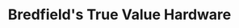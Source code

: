 ---
title: "Bredfield's True Value Hardware"
url: /castle-rock/bredfields-true-value-hardware/
shop: doityourself
---